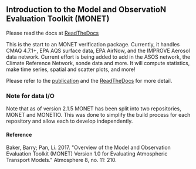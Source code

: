 
## Introduction to the Model and ObservatioN Evaluation Toolkit (MONET)

Please read the docs at [ReadTheDocs](https://monet-arl.readthedocs.io)

This is the start to an MONET verification package. Currently, it handles CMAQ 4.7.1+, EPA AQS surface data, EPA AirNow, and the IMPROVE Aerosol data network. Current effort is being added to add in the ASOS network, the Climate Reference Network, sonde data and more. It will compute statistics, make time series, spatial and scatter plots, and more!

Please refer to the [publication](http://www.mdpi.com/2073-4433/8/11/210) and the [ReadTheDocs](https://monet-arl.readthedocs.io/en/develop/) for more detail.

### Note for data I/O
Note that as of version 2.1.5 MONET has been split into two repositories, MONET and MONETIO. This was done to simplify the build process for each repository and allow each to develop independently.  

#### Reference

Baker, Barry; Pan, Li.	2017. "Overview of the Model and Observation Evaluation Toolkit (MONET) Version 1.0 for Evaluating Atmospheric Transport Models." Atmosphere 8, no. 11: 210.
